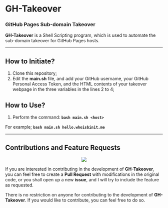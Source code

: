# GH-Takeover

### GitHub Pages Sub-domain Takeover

**GH-Takeover** is a Shell Scripting program, which is used to automate the sub-domain takeover for GitHub Pages hosts.

***

## How to Initiate?
1. Clone this repository;
2. Edit the **main.sh** file, and add your GitHub username, your GitHub Personal Access Token, and the HTML contents of your takeover webpage in the three variables in the lines 2 to 4;

## How to Use?
1. Perform the command: **`bash main.sh <host>`**

For example; **`bash main.sh hello.whoisbinit.me`**

***

## Contributions and Feature Requests
<p align="center">
    <a href="https://github.com/TheBinitGhimire/GH-Takeover/pulls"><img src="https://img.shields.io/badge/PRs-welcome-brightgreen.svg?style=for-the-badge" /></a>
</p>


If you are interested in contributing in the development of <strong>GH-Takeover</strong>, you can feel free to create a <strong>Pull Request</strong> with modifications in the original code, or you shall open up a new <strong>issue</strong>, and I will try to include the feature as requested.

There is no restriction on anyone for contributing to the development of <strong>GH-Takeover</strong>. If you would like to contribute, you can feel free to do so.


